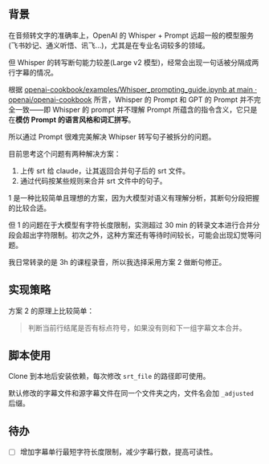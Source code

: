 ## 背景

在音频转文字的准确率上，OpenAI 的 Whisper + Prompt 远超一般的模型服务(飞书妙记、通义听悟、讯飞...)，尤其是在专业名词较多的领域。

但 Whisper 的转写断句能力较差(Large v2 模型)，经常会出现一句话被分隔成两行字幕的情况。

根据 [openai-cookbook/examples/Whisper_prompting_guide.ipynb at main · openai/openai-cookbook](https://github.com/openai/openai-cookbook/blob/main/examples/Whisper_prompting_guide.ipynb) 所言，Whisper 的 Prompt 和 GPT 的 Prompt 并不完全一致——即 Whisper 的 prompt 并不理解 Prompt 所蕴含的指令含义，它只是在**模仿 Prompt 的语言风格和词汇拼写**。

所以通过 Prompt 很难完美解决 Whipser 转写句子被拆分的问题。

目前思考这个问题有两种解决方案：

1.  上传 srt 给 claude，让其返回合并句子后的 srt 文件。
2.  通过代码按某些规则来合并 srt 文件中的句子。

1 是一种比较简单且理想的方案，因为大模型对语义有理解分析，其断句分段把握的比较合适。

但 1 的问题在于大模型有字符长度限制，实测超过 30 min 的转录文本进行合并分段会超出字符限制。初次之外，这种方案还有等待时间较长，可能会出现幻觉等问题。

我日常转录的是 3h 的课程录音，所以我选择采用方案 2 做断句修正。

## 实现策略

方案 2 的原理上比较简单：

> 判断当前行结尾是否有标点符号，如果没有则和下一组字幕文本合并。

## 脚本使用

Clone 到本地后安装依赖，每次修改 `srt_file` 的路径即可使用。

默认修改的字幕文件和源字幕文件在同一个文件夹之内，文件名会加 `_adjusted` 后缀。

## 待办

- [ ] 增加字幕单行最短字符长度限制，减少字幕行数，提高可读性。
